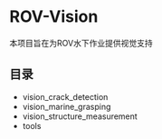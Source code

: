 # ROV-Vision

本项目旨在为ROV水下作业提供视觉支持

## 目录

- vision_crack_detection
- vision_marine_grasping
- vision_structure_measurement
- tools
